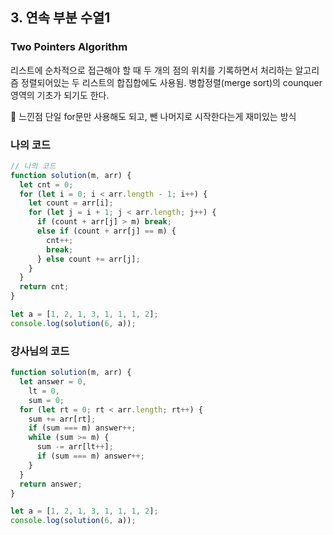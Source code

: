 ## 3. 연속 부분 수열1

### Two Pointers Algorithm

리스트에 순차적으로 접근해야 할 때 두 개의 점의 위치를 기록하면서 처리하는 알고리즘
정렬되어있는 두 리스트의 합집합에도 사용됨.
병합정렬(merge sort)의 counquer 영역의 기초가 되기도 한다.

📌 느낀점
단일 for문만 사용해도 되고, 뺀 나머지로 시작한다는게 재미있는 방식

### 나의 코드

```js
// 나의 코드
function solution(m, arr) {
  let cnt = 0;
  for (let i = 0; i < arr.length - 1; i++) {
    let count = arr[i];
    for (let j = i + 1; j < arr.length; j++) {
      if (count + arr[j] > m) break;
      else if (count + arr[j] == m) {
        cnt++;
        break;
      } else count += arr[j];
    }
  }
  return cnt;
}

let a = [1, 2, 1, 3, 1, 1, 1, 2];
console.log(solution(6, a));
```

### 강사님의 코드

```js
function solution(m, arr) {
  let answer = 0,
    lt = 0,
    sum = 0;
  for (let rt = 0; rt < arr.length; rt++) {
    sum += arr[rt];
    if (sum === m) answer++;
    while (sum >= m) {
      sum -= arr[lt++];
      if (sum === m) answer++;
    }
  }
  return answer;
}

let a = [1, 2, 1, 3, 1, 1, 1, 2];
console.log(solution(6, a));
```
